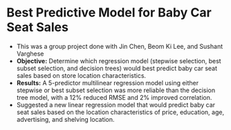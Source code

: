 # Best Predictive Model for Baby Car Seat Sales
* This was a group project done with Jin Chen, Beom Ki Lee, and Sushant Varghese
* __Objective:__ Determine which regression model (stepwise selection, best subset selection, and decision trees) would best predict baby car seat sales based on store location characteristics. 
* __Results:__ A 5-predictor multilinear regression model using either stepwise or best subset selection was more reliable than the decision tree model, with a 12% reduced RMSE and 2% improved correlation. 
* Suggested a new linear regression model that would predict baby car seat sales based on the location characteristics of price, education, age, advertising, and shelving location. 
